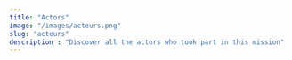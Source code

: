 ```yaml
---
title: "Actors"
image: "/images/acteurs.png" 
slug: "acteurs"
description : "Discover all the actors who took part in this mission"
---
```


